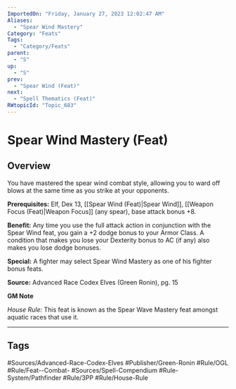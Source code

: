 ```yaml
---
ImportedOn: "Friday, January 27, 2023 12:02:47 AM"
Aliases:
  - "Spear Wind Mastery"
Category: "Feats"
Tags:
  - "Category/Feats"
parent:
  - "S"
up:
  - "S"
prev:
  - "Spear Wind (Feat)"
next:
  - "Spell Thematics (Feat)"
RWtopicId: "Topic_683"
---
```

# Spear Wind Mastery (Feat)
## Overview
You have mastered the spear wind combat style, allowing you to ward off blows at the same time as you strike at your opponents.

**Prerequisites:** Elf, Dex 13, [[Spear Wind (Feat)|Spear Wind]], [[Weapon Focus (Feat)|Weapon Focus]] (any spear), base attack bonus +8.

**Benefit:** Any time you use the full attack action in conjunction with the Spear Wind feat, you gain a +2 dodge bonus to your Armor Class. A condition that makes you lose your Dexterity bonus to AC (if any) also makes you lose dodge bonuses.

**Special:** A fighter may select Spear Wind Mastery as one of his fighter bonus feats.

**Source:** Advanced Race Codex Elves (Green Ronin), pg. 15

**GM Note**

*House Rule:* This feat is known as the Spear Wave Mastery feat amongst aquatic races that use it.


---
## Tags
#Sources/Advanced-Race-Codex-Elves #Publisher/Green-Ronin #Rule/OGL #Rule/Feat--Combat- #Sources/Spell-Compendium #Rule-System/Pathfinder #Rule/3PP #Rule/House-Rule

